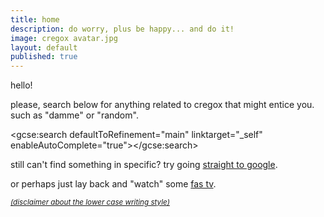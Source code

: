```yaml
---
title: home
description: do worry, plus be happy... and do it!
image: cregox avatar.jpg
layout: default
published: true
---
```


hello!

please, search below for anything related to cregox that might entice you. such as "damme" or "random".

<script>
  (function() {
    var cx = '010647840594061099018:ofzvp-qmvj4';
    var gcse = document.createElement('script');
    gcse.type = 'text/javascript';
    gcse.async = true;
    gcse.src = 'https://cse.google.com/cse.js?cx=' + cx;
    var s = document.getElementsByTagName('script')[0];
    s.parentNode.insertBefore(gcse, s);
  })();
</script>
<gcse:search defaultToRefinement="main" linktarget="_self" enableAutoComplete="true"></gcse:search>

still can't find something in specific? try going [straight to google](https://www.google.com/search?q=site:cregox.net+[random]).

or perhaps just lay back and "watch" some [fas tv](/tv).

<small>_[(disclaimer about the lower case writing style)](/locaws)_</small>

<script> (function() {
    window.onhashchange = updateGoogleLinks;
    window.onpopstate = updateGoogleLinks;
    var term = sample([
        'random', 'basiux', 'fuck', 'reason of life', 'trs', 'rfc',
        'imrs', 'password', 'faq', 'brain', 'philosophy', 'help',
        'data', 'backup', 'science', 'skeptic', 'spam', 'magic',
        'ahoxus', 'religion', 'nynphormartisct', 'crazy', 'art',
        'wanderful', 'video', 'film', 'rating', 'scale'
    ]);
    var linksUpdated = [];
    updateGoogleLinks();
    function updateGoogleLinks () {
        var gcseTerm = getHashQueryStringValue('gsc.q');
        if (gcseTerm) term = gcseTerm;
        linksUpdated.forEach(function(original){
            original.item.href = original.href.replace('[random]', term);
        })
        document.querySelectorAll('a[href*="[random]"]').forEach(function(item){
            linksUpdated.push({item: item, href: item.href, term: term});
            item.href = item.href.replace('[random]', term);
        })
    }
    function sample (items) {
        return items[Math.floor(Math.random() * items.length)];
    }
    function getHashQueryStringValue (key) {  
      return decodeURIComponent(window.location.hash.replace(new RegExp("^(?:.*[&\\#]" + encodeURIComponent(key).replace(/[\.\+\*]/g, "\\$&") + "(?:\\=([^&]*))?)?.*$", "i"), "$1"));  
    }
})(); </script>
